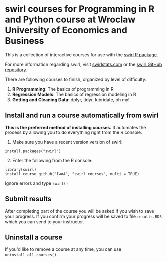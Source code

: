 # swirl courses for **Programming in R and Python** course at Wroclaw University of Economics and Business

This is a collection of interactive courses for use with the [swirl R package](http://swirlstats.com). 


For more information regarding swirl, visit [swirlstats.com](http://swirlstats.com) or the [swirl GitHub repository](https://github.com/swirldev/swirl).

There are following courses to finish, organized by level of difficulty:


1. **R Programming**: The basics of programming in R
2. **Regression Models**: The basics of regression modeling in R
3. **Getting and Cleaning Data**: dplyr, tidyr, lubridate, oh my!



## Install and run a course automatically from swirl

**This is the preferred method of installing courses.** It automates the process by allowing you to do everything right from the R console.

1) Make sure you have a recent version version of swirl:

```
install.packages("swirl")
```

2) Enter the following from the R console:

```
library(swirl)
install_course_github("IwoA", "swirl_courses", multi = TRUE)
```

Ignore errors and type `swirl()` 


## Submit results

After completing part of the course you will be asked if you wish to save your progress. If you confirm your progress will be saved to file `results.RDS` which you can send to your instructor.

## Uninstall a course

If you'd like to remove a course at any time, you can use `uninstall_all_courses()`.



